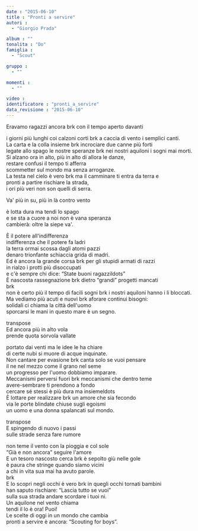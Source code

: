 ```yaml
---
date : "2015-06-10"
title : "Pronti a servire"
autori : 
  - "Giorgio Prada"

album : ""
tonalita : "Do"
famiglia : 
  - "Scout"

gruppo : 
  - ""

momenti : 
  - ""

video : 
identificatore : "pronti_a_servire"
data_revisione : "2015-06-10"
---
```

  
  
 Eravamo ragazzi ancora  brk con il tempo aperto davanti  
  
i giorni più lunghi coi calzoni corti brk a caccia di vento i semplici canti.  
La carta e la colla insieme brk incrociare due canne più forti  
legate allo spago le nostre speranze brk nei nostri aquiloni i sogni mai morti.  
Si alzano ora in alto, più in alto di allora le danze,   
restare confusi il tempo ti afferra  
scommetter sul mondo ma senza arroganze.  
La testa nel cielo è vero brk ma il camminare ti entra da terra e  
 pronti a partire rischiare la strada,   
i ori più veri non son quelli di serra.  
  
  
Va' più in su, più in là contro vento   
  
è lotta dura ma tendi lo spago   
e se sta a cuore a noi non è vana speranza  
cambierà: oltre la siepe va'.  
  
  
  
È il potere all'indifferenza  
indifferenza che il potere fa ladri  
la terra ormai scossa dagli atomi pazzi  
denaro trionfante schiaccia grida di madri.  
Ed è ancora la grande corsa brk per gli stupidi armati di razzi  
in rialzo i protti più disoccupati  
e c'è sempre chi dice: “State buoni ragazzildots”  
È nascosta rassegnazione brk dietro “grandi” progetti mancati  
brk  
non è certo più il tempo di facili sogni brk i nostri aquiloni hanno i li bloccati.  
Ma vediamo più acuti e nuovi brk aforare continui bisogni:  
solidali ci chiama la città dell'uomo  
sporcarsi le mani in questo mare è un segno.  
  
  
transpose  
 Ed ancora più in alto vola   
prende quota sorvola vallate  
  
portato dai venti ma le idee le ha chiare  
di certe nubi si muore di acque inquinate.  
Non cantare per evasione brk canta solo se vuoi pensare  
il ne nel mezzo come il grano nel seme  
un progresso per l'uomo dobbiamo imparare.  
Meccanismi perversi fuori brk meccanismi che dentro teme  
avere-sembrare ti prendono a fondo  
cercare sé stessi è più dura ma insiemeldots  
È lottare per realizzare brk un amore che sia fecondo  
via le porte blindate chiuse sugli egoismi  
un uomo e una donna spalancati sul mondo.  
  
  
transpose  
 E spingendo di nuovo i passi   
sulle strade senza fare rumore  
  
non teme il vento con la pioggia e col sole  
“Già e non ancora” seguire l'amore  
E un tesoro nascosto cerca brk è sepolto giù nelle gole  
è paura che stringe quando siamo vicini  
a chi in vita sua mai ha avuto parole.  
brk  
E lo scopri negli occhi è vero brk in quegli occhi tornati bambini  
han saputo rischiare: “Lascia tutto se vuoi”  
sulla sua strada andare scordare i tuoi ni.  
Un aquilone nel vento chiama  
tendi il lo è ora! Puoi!  
Le scelte di oggi in un mondo che cambia  
pronti a servire è ancora:  “Scouting for boys”.  
  
  
  
